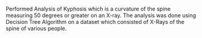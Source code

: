 Performed Analysis of Kyphosis which is a curvature of the spine measuring 50 degrees or greater on an X-ray. The analysis was done using Decision Tree Algorithm on a dataset which consisted of X-Rays of the spine of various people.
